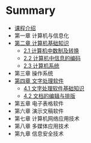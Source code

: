 # Summary

* [课程介绍](README.md)
* 第一章 计算机与信息化
* [第二章 计算机基础知识](di-er-zhang-ji-suan-ji-ji-chu-zhi-shi.md)
  * [2.1 计算机中数制及转换](di-er-zhang-ji-suan-ji-ji-chu-zhi-shi/21-ji-suan-ji-zhong-shu-zhi-ji-zhuan-huan.md)
  * [2.2 计算机中信息的编码](di-er-zhang-ji-suan-ji-ji-chu-zhi-shi/22-ji-suan-ji-zhong-xin-xi-de-bian-ma.md)
  * [2.3 计算机系统](di-er-zhang-ji-suan-ji-ji-chu-zhi-shi/23-ji-suan-ji-xi-tong.md)
* 第三章 操作系统
* [第四章 文字处理软件](di-si-zhang-wen-zi-chu-li-ruan-jian.md)
  * [4.1 文字处理软件基础知识](41-wen-zi-chu-li-ruan-jian-ji-chu-zhi-shi.md)
  * [4.2 文档的编辑与排版](42-wen-dang-de-bian-ji-yu-pai-ban.md)
* 第五章 电子表格软件
* 第六章 演示文稿软件
* 第七章 计算机网络应用技术
* 第八章 多媒体应用技术
* 第九章 信息安全技术

